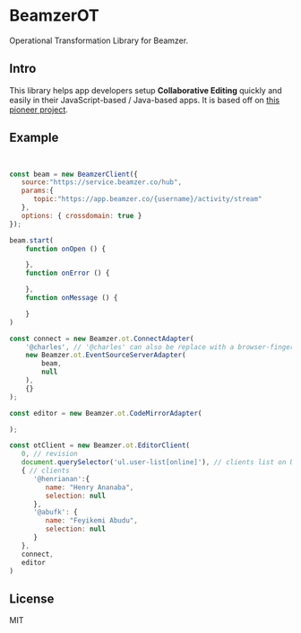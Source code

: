 # BeamzerOT
Operational Transformation Library for Beamzer. 

## Intro
This library helps app developers setup **Collaborative Editing** quickly and easily in their JavaScript-based / Java-based apps. It is based off on [this pioneer project](https://github.com/Operational-Transformation/ot.js).

## Example

```js


const beam = new BeamzerClient({
   source:"https://service.beamzer.co/hub",
   params:{
      topic:"https://app.beamzer.co/{username}/activity/stream"
   },
   options: { crossdomain: true }
});

beam.start(
    function onOpen () {

    }, 
    function onError () {

    },
    function onMessage () {

    }
)

const connect = new Beamzer.ot.ConnectAdapter( 
    '@charles', // '@charles' can also be replace with a browser-fingerprint
    new Beamzer.ot.EventSourceServerAdapter(
        beam, 
        null
    ), 
    {}
);

const editor = new Beamzer.ot.CodeMirrorAdapter(

);

const otClient = new Beamzer.ot.EditorClient(
   0, // revision
   document.querySelector('ul.user-list[online]'), // clients list on UI
   { // clients
      '@henrianan':{
         name: "Henry Ananaba", 
         selection: null
      }, 
      '@abufk': {
         name: "Feyikemi Abudu",
         selection: null
      }
   },
   connect,
   editor
)

```

## License
MIT
